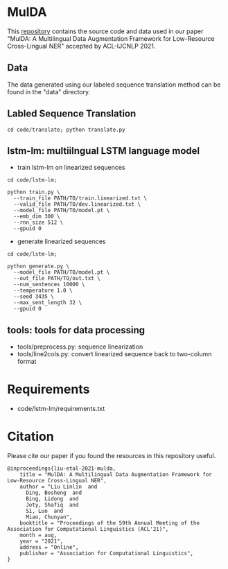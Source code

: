 # MulDA
This [repository](https://github.com/ntunlp/mulda.git) contains the source code and data used in our paper "MulDA: A Multilingual Data Augmentation Framework for Low-Resource Cross-Lingual NER" accepted by ACL-IJCNLP 2021.


## Data
The data generated using our labeled sequence translation method can be found in the "data" directory.

## Labled Sequence Translation
```
cd code/translate; python translate.py
```

## lstm-lm: multiilngual LSTM language model
- train lstm-lm on linearized sequences
```
cd code/lstm-lm;

python train.py \
  --train_file PATH/TO/train.linearized.txt \
  --valid_file PATH/TO/dev.linearized.txt \
  --model_file PATH/TO/model.pt \
  --emb_dim 300 \
  --rnn_size 512 \
  --gpuid 0 
```

- generate linearized sequences
```
cd code/lstm-lm;

python generate.py \
  --model_file PATH/TO/model.pt \
  --out_file PATH/TO/out.txt \
  --num_sentences 10000 \
  --temperature 1.0 \
  --seed 3435 \
  --max_sent_length 32 \
  --gpuid 0
```

## tools: tools for data processing
- tools/preprocess.py: sequence linearization
- tools/line2cols.py: convert linearized sequence back to two-column format

# Requirements
- code/lstm-lm/requirements.txt

# Citation
Please cite our paper if you found the resources in this repository useful.
```
@inproceedings{liu-etal-2021-mulda,
    title = "MulDA: A Multilingual Data Augmentation Framework for Low-Resource Cross-Lingual NER",
    author = "Liu Linlin  and
      Ding, Bosheng  and
      Bing, Lidong  and
      Joty, Shafiq  and
      Si, Luo  and
      Miao, Chunyan",
    booktitle = "Proceedings of the 59th Annual Meeting of the Association for Computational Linguistics (ACL'21)",
    month = aug,
    year = "2021",
    address = "Online",
    publisher = "Association for Computational Linguistics",
}
```

